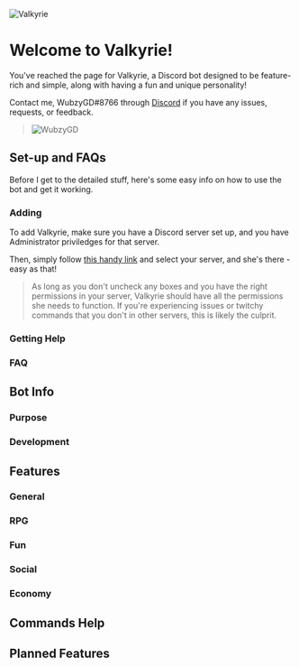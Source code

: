 ![Valkyrie](https://cdn.discordapp.com/avatars/619305062900039726/11f87bc65ad38fbcee6f95202f835360.webp?size=512)

# Welcome to Valkyrie!

You've reached the page for Valkyrie, a Discord bot designed to be feature-rich and simple, along with having a fun and unique personality!

Contact me, WubzyGD#8766 through [Discord](https://discord.com) if you have any issues, requests, or feedback.

> ![WubzyGD](https://cdn.discordapp.com/avatars/330547934951112705/a_a6ecc58ac7857063425a0f2e614a3cc3.webp?size=64)

## Set-up and FAQs

Before I get to the detailed stuff, here's some easy info on how to use the bot and get it working. 

### Adding

To add Valkyrie, make sure you have a Discord server set up, and you have Administrator priviledges for that server.

Then, simply follow [this handy link]() and select your server, and she's there - easy as that!

> As long as you don't uncheck any boxes and you have the right permissions in your server, Valkyrie should have all the permissions she needs to function. If you're experiencing issues or twitchy commands that you don't in other servers, this is likely the culprit.

### Getting Help

### FAQ

## Bot Info

### Purpose

### Development

## Features

### General

### RPG

### Fun

### Social

### Economy

## Commands Help

## Planned Features
